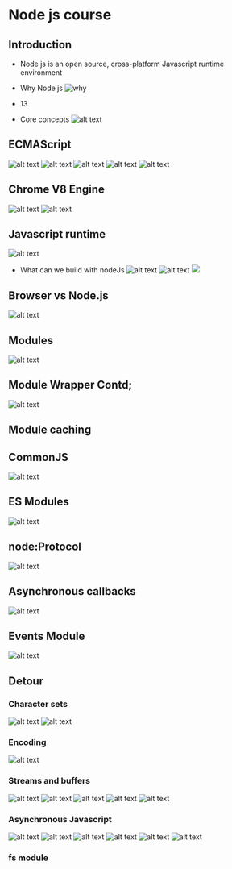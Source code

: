 # Node js course

## Introduction

- Node js is an open source, cross-platform Javascript runtime environment

- Why Node js
  ![why](images/image.png)
- 13

- Core concepts
  ![alt text](images/image-1.png)

## ECMAScript

![alt text](images/image-4.png)
![alt text](images/image-3.png)
![alt text](images/image-6.png)
![alt text](images/image-7.png)
![alt text](images/image-5.png)

## Chrome V8 Engine

![alt text](images/image-8.png)
![alt text](images/image-9.png)

## Javascript runtime

![alt text](images/image-10.png)

- What can we build with nodeJs
  ![alt text](images/image-11.png)
  ![alt text](images/image-12.png)
  ![ ](images/image-13.png)

## Browser vs Node.js

![alt text](images/image-14.png)

## Modules

![alt text](images/pt-2/image-1.1.png)

## Module Wrapper Contd;

![alt text](images/pt-2/image.png)

## Module caching

## CommonJS

![alt text](images/pt-2/image-1.2.png)

## ES Modules

![alt text](images/pt-2/image-1.3.png)

## node:Protocol

![alt text](images/pt-2/image-1.4.png)

## Asynchronous callbacks

![alt text](images/pt-2/image-1.5.png)

## Events Module

![alt text](images/pt-2/image-1.6.png)

## Detour

### Character sets

![alt text](images/pt-2/image-1.7.png)
![alt text](images/pt-2/image-1.8.png)

### Encoding

![alt text](images/pt-2/image-1.9.png)

### Streams and buffers

![alt text](images/pt-2/image-2.0.png)
![alt text](images/pt-2/image-2.1.png)
![alt text](images/pt-2/image-2.2.png)
![alt text](images/pt-2/image-2.3.png)
![alt text](images/pt-2/image-2.4.png)

### Asynchronous Javascript

![alt text](images/pt-2/image-2-5.png)
![alt text](images/pt-2/image-2.5.png)
![alt text](images/pt-2/image-2.6.png)
![alt text](images/pt-2/image-2.7.png)
![alt text](images/pt-2/image-2.8.png)
![alt text](images/pt-2/image-2.9.png)

### fs module
